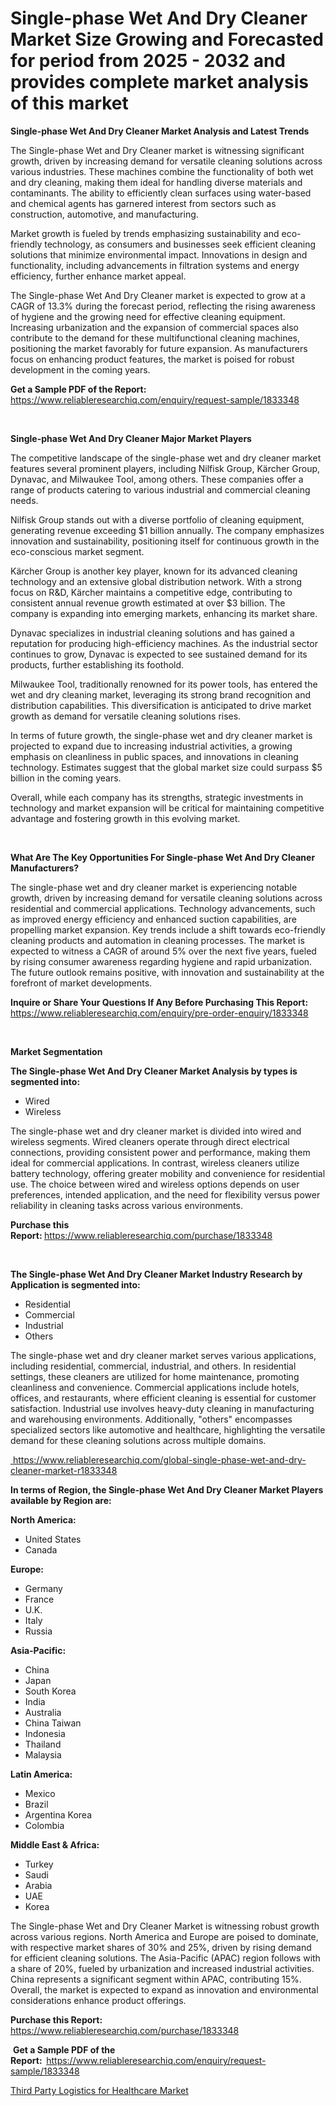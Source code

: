 <p><h1>Single-phase Wet And Dry Cleaner Market Size Growing and Forecasted for period from 2025 - 2032 and provides complete market analysis of this market</h1></p><p><strong>Single-phase Wet And Dry Cleaner Market Analysis and Latest Trends</strong></p>
<p><p>The Single-phase Wet and Dry Cleaner market is witnessing significant growth, driven by increasing demand for versatile cleaning solutions across various industries. These machines combine the functionality of both wet and dry cleaning, making them ideal for handling diverse materials and contaminants. The ability to efficiently clean surfaces using water-based and chemical agents has garnered interest from sectors such as construction, automotive, and manufacturing.</p><p>Market growth is fueled by trends emphasizing sustainability and eco-friendly technology, as consumers and businesses seek efficient cleaning solutions that minimize environmental impact. Innovations in design and functionality, including advancements in filtration systems and energy efficiency, further enhance market appeal.</p><p>The Single-phase Wet And Dry Cleaner market is expected to grow at a CAGR of 13.3% during the forecast period, reflecting the rising awareness of hygiene and the growing need for effective cleaning equipment. Increasing urbanization and the expansion of commercial spaces also contribute to the demand for these multifunctional cleaning machines, positioning the market favorably for future expansion. As manufacturers focus on enhancing product features, the market is poised for robust development in the coming years.</p></p>
<p><strong>Get a Sample PDF of the Report:&nbsp;</strong> <a href="https://www.reliableresearchiq.com/enquiry/request-sample/1833348?utm_campaign=3006&utm_medium=2&utm_source=Github&utm_content=ia&utm_term=26032025&utm_id=single-phase-wet-and-dry-cleaner">https://www.reliableresearchiq.com/enquiry/request-sample/1833348</a></p>
<p>&nbsp;</p>
<p><strong>Single-phase Wet And Dry Cleaner Major Market Players</strong></p>
<p><p>The competitive landscape of the single-phase wet and dry cleaner market features several prominent players, including Nilfisk Group, Kärcher Group, Dynavac, and Milwaukee Tool, among others. These companies offer a range of products catering to various industrial and commercial cleaning needs.</p><p>Nilfisk Group stands out with a diverse portfolio of cleaning equipment, generating revenue exceeding $1 billion annually. The company emphasizes innovation and sustainability, positioning itself for continuous growth in the eco-conscious market segment.</p><p>Kärcher Group is another key player, known for its advanced cleaning technology and an extensive global distribution network. With a strong focus on R&D, Kärcher maintains a competitive edge, contributing to consistent annual revenue growth estimated at over $3 billion. The company is expanding into emerging markets, enhancing its market share.</p><p>Dynavac specializes in industrial cleaning solutions and has gained a reputation for producing high-efficiency machines. As the industrial sector continues to grow, Dynavac is expected to see sustained demand for its products, further establishing its foothold.</p><p>Milwaukee Tool, traditionally renowned for its power tools, has entered the wet and dry cleaning market, leveraging its strong brand recognition and distribution capabilities. This diversification is anticipated to drive market growth as demand for versatile cleaning solutions rises.</p><p>In terms of future growth, the single-phase wet and dry cleaner market is projected to expand due to increasing industrial activities, a growing emphasis on cleanliness in public spaces, and innovations in cleaning technology. Estimates suggest that the global market size could surpass $5 billion in the coming years.</p><p>Overall, while each company has its strengths, strategic investments in technology and market expansion will be critical for maintaining competitive advantage and fostering growth in this evolving market.</p></p>
<p>&nbsp;</p>
<p><strong>What Are The Key Opportunities For Single-phase Wet And Dry Cleaner Manufacturers?</strong></p>
<p><p>The single-phase wet and dry cleaner market is experiencing notable growth, driven by increasing demand for versatile cleaning solutions across residential and commercial applications. Technology advancements, such as improved energy efficiency and enhanced suction capabilities, are propelling market expansion. Key trends include a shift towards eco-friendly cleaning products and automation in cleaning processes. The market is expected to witness a CAGR of around 5% over the next five years, fueled by rising consumer awareness regarding hygiene and rapid urbanization. The future outlook remains positive, with innovation and sustainability at the forefront of market developments.</p></p>
<p><strong>Inquire or Share Your Questions If Any Before Purchasing This Report:</strong> <a href="https://www.reliableresearchiq.com/enquiry/pre-order-enquiry/1833348?utm_campaign=3006&utm_medium=2&utm_source=Github&utm_content=ia&utm_term=26032025&utm_id=single-phase-wet-and-dry-cleaner">https://www.reliableresearchiq.com/enquiry/pre-order-enquiry/1833348</a></p>
<p>&nbsp;</p>
<p><strong>Market Segmentation</strong></p>
<p><strong>The Single-phase Wet And Dry Cleaner Market Analysis by types is segmented into:</strong></p>
<p><ul><li>Wired</li><li>Wireless</li></ul></p>
<p><p>The single-phase wet and dry cleaner market is divided into wired and wireless segments. Wired cleaners operate through direct electrical connections, providing consistent power and performance, making them ideal for commercial applications. In contrast, wireless cleaners utilize battery technology, offering greater mobility and convenience for residential use. The choice between wired and wireless options depends on user preferences, intended application, and the need for flexibility versus power reliability in cleaning tasks across various environments.</p></p>
<p><strong>Purchase this Report:&nbsp;</strong><a href="https://www.reliableresearchiq.com/purchase/1833348?utm_campaign=3006&utm_medium=2&utm_source=Github&utm_content=ia&utm_term=26032025&utm_id=single-phase-wet-and-dry-cleaner">https://www.reliableresearchiq.com/purchase/1833348</a></p>
<p>&nbsp;</p>
<p><strong>The Single-phase Wet And Dry Cleaner Market Industry Research by Application is segmented into:</strong></p>
<p><ul><li>Residential</li><li>Commercial</li><li>Industrial</li><li>Others</li></ul></p>
<p><p>The single-phase wet and dry cleaner market serves various applications, including residential, commercial, industrial, and others. In residential settings, these cleaners are utilized for home maintenance, promoting cleanliness and convenience. Commercial applications include hotels, offices, and restaurants, where efficient cleaning is essential for customer satisfaction. Industrial use involves heavy-duty cleaning in manufacturing and warehousing environments. Additionally, "others" encompasses specialized sectors like automotive and healthcare, highlighting the versatile demand for these cleaning solutions across multiple domains.</p></p>
<p><a href="https://www.reliableresearchiq.com/global-single-phase-wet-and-dry-cleaner-market-r1833348?utm_campaign=3006&utm_medium=2&utm_source=Github&utm_content=ia&utm_term=26032025&utm_id=single-phase-wet-and-dry-cleaner">&nbsp;https://www.reliableresearchiq.com/global-single-phase-wet-and-dry-cleaner-market-r1833348</a></p>
<p><strong>In terms of Region, the Single-phase Wet And Dry Cleaner Market Players available by Region are:</strong></p>
<p>
    <p> <strong> North America: </strong>
        <ul>
            <li>United States</li>
            <li>Canada</li>
        </ul>
        </p> 
    <p> <strong> Europe: </strong>
        <ul>
            <li>Germany</li>
            <li>France</li>
            <li>U.K.</li>
            <li>Italy</li>
            <li>Russia</li>
        </ul>
        </p> 
    <p> <strong> Asia-Pacific: </strong>
        <ul>
            <li>China</li>
            <li>Japan</li>
            <li>South Korea</li>
            <li>India</li>
            <li>Australia</li>
            <li>China Taiwan</li>
            <li>Indonesia</li>
            <li>Thailand</li>
            <li>Malaysia</li>
        </ul>
        </p> 
    <p> <strong> Latin America: </strong>
        <ul>
            <li>Mexico</li>
            <li>Brazil</li>
            <li>Argentina Korea</li>
            <li>Colombia</li>
        </ul>
        </p> 
    <p> <strong> Middle East & Africa: </strong>
        <ul>
            <li>Turkey</li>
            <li>Saudi</li>
            <li>Arabia</li>
            <li>UAE</li>
            <li>Korea</li>
        </ul>
    </p>
    </p>
<p><p>The Single-phase Wet and Dry Cleaner Market is witnessing robust growth across various regions. North America and Europe are poised to dominate, with respective market shares of 30% and 25%, driven by rising demand for efficient cleaning solutions. The Asia-Pacific (APAC) region follows with a share of 20%, fueled by urbanization and increased industrial activities. China represents a significant segment within APAC, contributing 15%. Overall, the market is expected to expand as innovation and environmental considerations enhance product offerings.</p></p>
<p><strong>Purchase this Report: </strong><a href="https://www.reliableresearchiq.com/purchase/1833348?utm_campaign=3006&utm_medium=2&utm_source=Github&utm_content=ia&utm_term=26032025&utm_id=single-phase-wet-and-dry-cleaner">https://www.reliableresearchiq.com/purchase/1833348</a></p>
<p>&nbsp;<strong>Get a Sample PDF of the Report:&nbsp;&nbsp;</strong><a href="https://www.reliableresearchiq.com/enquiry/request-sample/1833348?utm_campaign=3006&utm_medium=2&utm_source=Github&utm_content=ia&utm_term=26032025&utm_id=single-phase-wet-and-dry-cleaner">https://www.reliableresearchiq.com/enquiry/request-sample/1833348</a></p>
<p><strong></strong></p>
<p><p><a href="https://github.com/shewlisapsai/Market-Research-Report-List-1/blob/main/third-party-logistics-for-healthcare-market.md?utm_campaign=3006&utm_medium=2&utm_source=Github&utm_content=ia&utm_term=26032025&utm_id=single-phase-wet-and-dry-cleaner">Third Party Logistics for Healthcare Market</a></p></p>